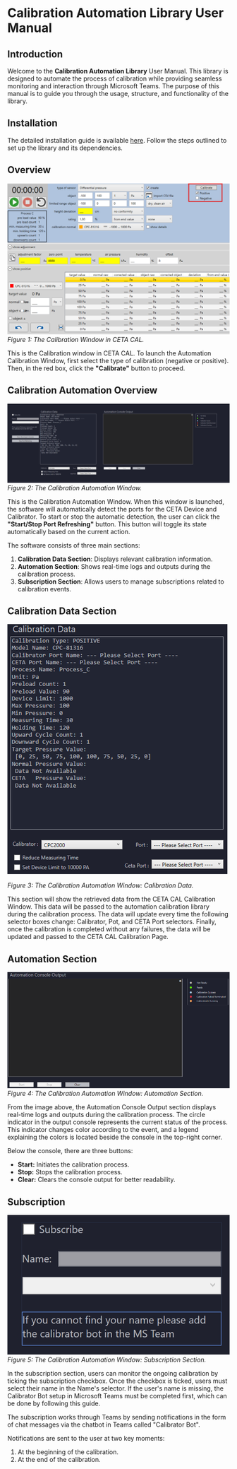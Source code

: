 # Calibration Automation Library User Manual

## Introduction
Welcome to the **Calibration Automation Library** User Manual. This library is designed to automate the process of calibration while providing seamless monitoring and interaction through Microsoft Teams. The purpose of this manual is to guide you through the usage, structure, and functionality of the library.


## Installation
The detailed installation guide is available [here](https://github.com/bhoomccpe/Readme-Hub/blob/main/CETA%20Cal%20Implementation%20Readme.md). Follow the steps outlined to set up the library and its dependencies.


## Overview
![Calibration Window](image-resource/CETA-Cal-Picture-01.png)
*Figure 1: The Calibration Window in CETA CAL.*

This is the Calibration window in CETA CAL. To launch the Automation Calibration Window, first select the type of calibration (negative or positive). Then, in the red box, click the **"Calibrate"** button to proceed.

## Calibration Automation Overview
![Calibration Window](image-resource/CETA-Cal-Picture-02.png)
*Figure 2: The Calibration Automation Window.*

This is the Calibration Automation Window. When this window is launched, the software will automatically detect the ports for the CETA Device and Calibrator. To start or stop the automatic detection, the user can click the **"Start/Stop Port Refreshing"** button. This button will toggle its state automatically based on the current action.

The software consists of three main sections:

1. **Calibration Data Section**: Displays relevant calibration information.
2. **Automation Section**: Shows real-time logs and outputs during the calibration process.
3. **Subscription Section**: Allows users to manage subscriptions related to calibration events.

## Calibration Data Section
![Calibration Window](image-resource/CETA-Cal-Picture-03.png)

*Figure 3: The Calibration Automation Window: Calibration Data.*

This section will show the retrieved data from the CETA CAL Calibration Window. This data will be passed to the automation calibration library during the calibration process. The data will update every time the following selector boxes change: Calibrator, Pot, and CETA Port selectors. Finally, once the calibration is completed without any failures, the data will be updated and passed to the CETA CAL Calibration Page.

## Automation Section
![Calibration Window](image-resource/CETA-Cal-Picture-04.png)
*Figure 4: The Calibration Automation Window: Automation Section.*

From the image above, the Automation Console Output section displays real-time logs and outputs during the calibration process. The circle indicator in the output console represents the current status of the process. This indicator changes color according to the event, and a legend explaining the colors is located beside the console in the top-right corner.

Below the console, there are three buttons:

- **Start:** Initiates the calibration process.
- **Stop:** Stops the calibration process.
- **Clear:** Clears the console output for better readability.

## Subscription
![Calibration Window](image-resource/CETA-Cal-Picture-05.png)
*Figure 5: The Calibration Automation Window: Subscription Section.*

In the subscription section, users can monitor the ongoing calibration by ticking the subscription checkbox. Once the checkbox is ticked, users must select their name in the Name's selector. If the user's name is missing, the Calibrator Bot setup in Microsoft Teams must be completed first, which can be done by following this guide.

The subscription works through Teams by sending notifications in the form of chat messages via the chatbot in Teams called "Calibrator Bot".

Notifications are sent to the user at two key moments:

1. At the beginning of the calibration.
2. At the end of the calibration.
